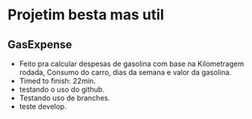 # Projetim besta mas util

## GasExpense
* Feito pra calcular despesas de gasolina com base na Kilometragem rodada, Consumo do carro, dias da semana e valor da gasolina.
* Timed to finish: 22min.
* testando o uso do github.
* Testando uso de branches.
* teste develop.